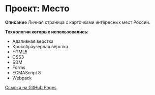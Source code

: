 # Проект: Место

**Описание**
Личная страница с карточками интересных мест России.

**Технологии которые использовались:**
* Адапивная верстка
* Кроссбраузерная вёрстка
* HTML5
* CSS3
* БЭМ
* Forms
* ECMAScript 8
* Webpack

[Ссылка на GitHub Pages](https://ritarixter.github.io/mesto-project/)

